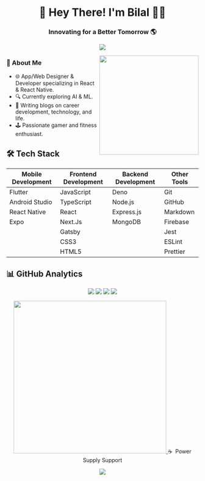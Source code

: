 <h1 align="center">👋 Hey There! I'm Bilal 👨‍💻</h1>
<h3 align="center">Innovating for a Better Tomorrow 🌎</h3>

<p align="center">
  <a href="https://twitter.com/bilalkhalid229">
    <img src="https://img.shields.io/twitter/follow/bilalkhalid229?logo=twitter&style=for-the-badge" align="center">
  </a>
</p>

<img src="https://cdn.dribbble.com/users/1464232/screenshots/3722893/animatin.gif" width="260px" align="right">

### 🚀 About Me
- 🌐 App/Web Designer & Developer specializing in React & React Native.
- 🔍 Currently exploring AI & ML.
- 📝 Writing blogs on career development, technology, and life.
- 🕹️ Passionate gamer and fitness enthusiast.

## 🛠️ Tech Stack

| Mobile Development  | Frontend Development | Backend Development  | Other Tools         |
|---------------------|----------------------|----------------------|---------------------|
| Flutter             | JavaScript           | Deno                 | Git                 |
| Android Studio      | TypeScript           | Node.js              | GitHub              |
| React Native        | React                | Express.js           | Markdown            |
| Expo                | Next.Js              | MongoDB              | Firebase            |
|                     | Gatsby               |                      | Jest                |
|                     | CSS3                 |                      | ESLint              |
|                     | HTML5                |                      | Prettier            |

## 📊 GitHub Analytics
<p align="center">
  <a href="#"><img src="https://badges.pufler.dev/repos/bilalkhalidshaikh"></a>
  <a href="#"><img src="https://badges.pufler.dev/gists/bilalkhalidshaikh"></a>
  <a href="#"><img src="https://badges.pufler.dev/commits/monthly/bilalkhalidshaikh"></a>
  <a href="#"><img src="https://badges.pufler.dev/visits/bilalkhalidshaikh/bilalkhalidshaikh"></a>
</p>

<p align="center">
  <a href="https://github.com/bilalkhalidshaikh">
    <img src="https://github-readme-stats.vercel.app/api?username=bilalkhalidshaikh&count_private=true&show_icons=true&theme=prussian" width="400">
  </a


## ☕️ &nbsp;Power Supply Support

<p align='center'>
  <a href="https://www.buymeacoffee.com/bilalkhalid"><img src="https://img.buymeacoffee.com/button-api/?text=Buy me a coffee&emoji=&slug=bilalkhalid&button_colour=ff813f&font_colour=000000&font_family=Cookie&outline_colour=000000&coffee_colour=FFDD00"></a>
</p>
